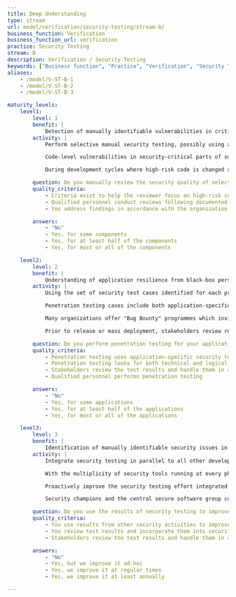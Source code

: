 ```yaml
---
title: Deep Understanding
type: stream
url: model/verification/security-testing/stream-b/
business_function: Verification
business_function_url: verification
practice: Security Testing
stream: B
description: Verification / Security Testing
keywords: ["Business function", "Practice", "Verification", "Security Testing"]
aliases:
    - /model/V-ST-B-1
    - /model/V-ST-B-2
    - /model/V-ST-B-3

maturity_levels:
    level1:
        level: 1
        benefit: |
            Detection of manually identifiable vulnerabilities in critical components
        activity: |
            Perform selective manual security testing, possibly using a combination of static and dynamic analysis tools to guide or focus the review, in order to more thoroughly analyze parts of the application, as an attacker. Automated tools are effective at finding various types of vulnerabilities but can never replace expert manual review.

            Code-level vulnerabilities in security-critical parts of software can have dramatically increased impact so project teams review high-risk modules for common vulnerabilities. Common examples of high-risk functionality include authentication modules, access control enforcement points, session management schemes, external interfaces, and input validators and data parsers. Teams can combine code-level metrics and focused automated scans to determine where best to focus their efforts. In practice, the activity can take many forms including pair programming and peer review, time-boxed security "pushes" involving the entire development team, or spontaneous independent reviews by members of a specialised security group.

            During development cycles where high-risk code is changed and reviewed, development managers triage the findings and prioritize remediation appropriately with input from other project stakeholders.

        question: Do you manually review the security quality of selected high-risk components?
        quality_criteria:
            - Criteria exist to help the reviewer focus on high-risk components
            - Qualified personnel conduct reviews following documented guidelines
            - You address findings in accordance with the organization's defect management policy

        answers:
            - "No"
            - Yes, for some components
            - Yes, for at least half of the components
            - Yes, for most or all of the components

    level2:
        level: 2
        benefit: |
            Understanding of application resilience from black-box perspective
        activity: |
            Using the set of security test cases identified for each project, conduct manual penetration testing to evaluate the system's performance against each case. Generally, this happens during the testing phase prior to release and includes both static and dynamic manual penetration testing. In cases where software cannot be realistically tested outside of production, use of techniques such as blue-green deployments or A/B testing can allow ring-fenced security testing in production.

            Penetration testing cases include both application-specific tests to check soundness of business logic, and common vulnerability tests to check the design and implementation. Once specified, security-savvy quality assurance or development staff can execute security test cases. The central software security group monitors first-time execution of security test cases for a project team to assist and coach the team security champions.

            Many organizations offer "Bug Bounty" programmes which invite security researchers to find vulnerabilities in applications and report them responsibly in exchange for rewards. The approach allows organizations to access a bigger pool of talent, especially those lacking sufficient internal capacity or requiring the additional assurance.

            Prior to release or mass deployment, stakeholders review results of security tests and accept the risks indicated by failing security tests at release time. Establish a concrete timeline to address the gaps over time. Spread the knowledge of manual security testing and the results across the development team to improve security knowledge and awareness inside the organization.

        question: Do you perform penetration testing for your applications at regular intervals?
        quality_criteria:
            - Penetration testing uses application-specific security test cases to evaluate security
            - Penetration testing looks for both technical and logical issues in the application
            - Stakeholders review the test results and handle them in accordance with the organization's risk management
            - Qualified personnel performs penetration testing

        answers:
            - "No"
            - Yes, for some applications
            - Yes, for at least half of the applications
            - Yes, for most or all of the applications

    level3:
        level: 3
        benefit: |
            Identification of manually identifiable security issues in earliest possible stages
        activity: |
            Integrate security testing in parallel to all other development activities, including requirement analysis, software design and construction.

            With the multiplicity of security tools running at every phase of development, remediating security issues at a designated stage (such as pre-release testing) is no longer appropriate or desirable. Security issues must be quickly triaged and fixes planned in a tradeoff between risk and cost of remediation. Continuously striving to detect issues earlier in the development lifecycle, via specific, low-friction automated tests integrated into development tools and build processes, lowers the cost of remediation thereby increasing the likelihood of issues being quickly resolved.

            Proactively improve the security testing effort integrated into the development process by adequately propagating the results of other security test activities. For example, if a security penetration test identifies issues with session management, any changes to session management should trigger explicit security tests before pushing the changes to production.

            Security champions and the central secure software group continuously review results from automated and manual security tests during development, including these results as part of the security awareness trainings for the development teams. Integrate lessons learned in overall playbooks to improve security testing as part of the organization development. If there are unaddressed findings that remain as accepted risks for the release, stakeholders and development managers should work together to establish a concrete timeframe for addressing them.

        question: Do you use the results of security testing to improve the development lifecycle?
        quality_criteria:
            - You use results from other security activities to improve integrated security testing during development
            - You review test results and incorporate them into security awareness training and security testing playbooks
            - Stakeholders review the test results and handle them in accordance with the organization's risk management

        answers:
            - "No"
            - Yes, but we improve it ad-hoc
            - Yes, we improve it at regular times
            - Yes, we improve it at least annually

---
```

